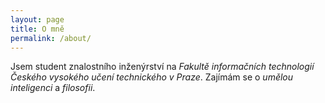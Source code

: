 ```yaml
---
layout: page
title: O mně
permalink: /about/
---
```

Jsem student znalostního inženýrství na *Fakultě
informačních technologií Českého vysokého učení technického
v Praze*. Zajímám se o *umělou inteligenci* a *filosofii*.
